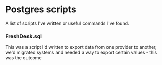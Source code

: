 # Postgres scripts
A list of scripts I've written or useful commands I've found.  

### FreshDesk.sql
This was a script I'd written to export data from one provider to another, we'd migrated systems and needed a way to export certain values - this was the outcome
